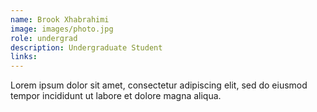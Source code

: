 ```yaml
---
name: Brook Xhabrahimi
image: images/photo.jpg
role: undergrad
description: Undergraduate Student
links:
---
```


Lorem ipsum dolor sit amet, consectetur adipiscing elit, sed do eiusmod tempor incididunt ut labore et dolore magna aliqua.
